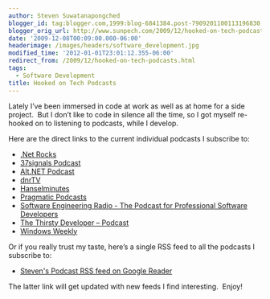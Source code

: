 ```yaml
---
author: Steven Suwatanapongched
blogger_id: tag:blogger.com,1999:blog-6841384.post-7909201100113196830
blogger_orig_url: http://www.sunpech.com/2009/12/hooked-on-tech-podcasts.html
date: '2009-12-08T00:09:00.000-06:00'
headerimage: /images/headers/software_development.jpg
modified_time: '2012-01-01T23:01:12.355-06:00'
redirect_from: /2009/12/hooked-on-tech-podcasts.html
tags:
  - Software Development
title: Hooked on Tech Podcasts
---
```



Lately I’ve been immersed in code at work as well as at home for a side project.&#160; But I don’t like to code in silence all the time, so I got myself re-hooked on to listening to podcasts, while I develop.

Here are the direct links to the current individual podcasts I subscribe to:

<ul>   
  <li><a href="http://feeds.feedburner.com/netRocksFullMp3Downloads" target="_blank" rel="noopener noreferrer">.Net Rocks</a></li>    
  <li><a href="http://feeds.feedburner.com/37signals_podcast" target="_blank" rel="noopener noreferrer">37signals Podcast</a></li>    
  <li><a href="http://feeds.feedburner.com/altnetpodcast" target="_blank" rel="noopener noreferrer">Alt.NET Podcast</a></li>    
  <li><a href="http://feeds.feedburner.com/DnrtvWmv" target="_blank" rel="noopener noreferrer">dnrTV</a></li>
  <li><a href="http://feeds.feedburner.com/HanselminutesCompleteMP3" target="_blank" rel="noopener noreferrer">Hanselminutes</a></li>    
  <li><a href="http://pragprog.com/podcasts/feed.rss" target="_blank" rel="noopener noreferrer">Pragmatic Podcasts</a></li>    
  <li><a href="http://se-radio.net/rss" target="_blank" rel="noopener noreferrer">Software Engineering Radio - The Podcast for Professional Software Developers</a></li>    
  <li><a href="http://feeds.feedburner.com/ThirstyDeveloperPodcast" target="_blank" rel="noopener noreferrer">The Thirsty Developer – Podcast</a></li>    
  <li><a href="http://leoville.tv/podcasts/ww.xml" target="_blank" rel="noopener noreferrer">Windows Weekly</a></li>
</ul>

Or if you really trust my taste, here’s a single RSS feed to all the podcasts I subscribe to:

<ul>
  <li><a href="http://www.google.com/reader/public/atom/user%2F16938590580940313293%2Flabel%2FPodcasts" target="_blank" rel="noopener noreferrer">Steven's Podcast RSS feed on Google Reader</a></li>
</ul>

The latter link will get updated with new feeds I find interesting.&#160; Enjoy!